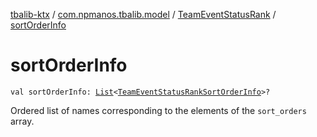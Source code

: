 [tbalib-ktx](../../index.md) / [com.npmanos.tbalib.model](../index.md) / [TeamEventStatusRank](index.md) / [sortOrderInfo](./sort-order-info.md)

# sortOrderInfo

`val sortOrderInfo: `[`List`](https://kotlinlang.org/api/latest/jvm/stdlib/kotlin.collections/-list/index.html)`<`[`TeamEventStatusRankSortOrderInfo`](../-team-event-status-rank-sort-order-info/index.md)`>?`

Ordered list of names corresponding to the elements of the `sort_orders` array.


